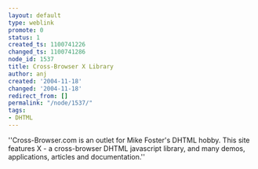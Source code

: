 ```yaml
---
layout: default
type: weblink
promote: 0
status: 1
created_ts: 1100741226
changed_ts: 1100741286
node_id: 1537
title: Cross-Browser X Library
author: anj
created: '2004-11-18'
changed: '2004-11-18'
redirect_from: []
permalink: "/node/1537/"
tags:
- DHTML
---
```

''Cross-Browser.com is an outlet for Mike Foster's DHTML hobby. This site features X - a cross-browser DHTML javascript library, and many demos, applications, articles and documentation.''

